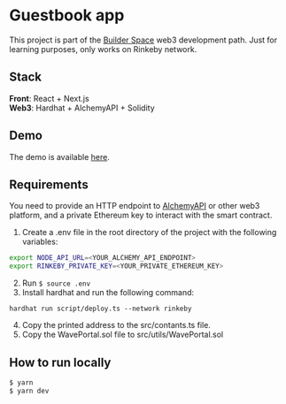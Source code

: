 # Guestbook app

This project is part of the [Builder Space](https://buildspace.so/) web3 development path. Just for learning purposes, only works on Rinkeby network.

## Stack
**Front**: React + Next.js   
**Web3**: Hardhat + AlchemyAPI + Solidity

## Demo

The demo is available [here](https://guestbook.santek.dev/).

## Requirements

You need to provide an HTTP endpoint to [AlchemyAPI](https://alchemy.com/?r=DI5MzQ2Nzg2NzA2O) or other web3 platform, and a private Ethereum key to interact with the smart contract.


1. Create a .env file in the root directory of the project with the following variables:
```bash
export NODE_API_URL=<YOUR_ALCHEMY_API_ENDPOINT>
export RINKEBY_PRIVATE_KEY=<YOUR_PRIVATE_ETHEREUM_KEY>
```
2. Run ```$ source .env```
3. Install hardhat and run the following command:
```
hardhat run script/deploy.ts --network rinkeby
```
4. Copy the printed address to the src/contants.ts file.
5. Copy the WavePortal.sol file to src/utils/WavePortal.sol

## How to run locally

```bash
$ yarn
$ yarn dev
```
